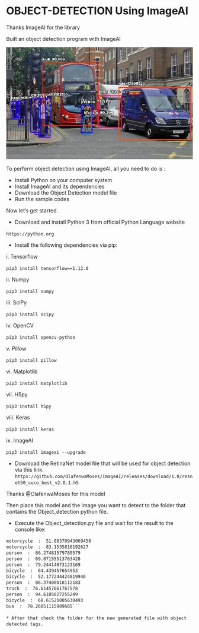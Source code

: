 # OBJECT-DETECTION Using ImageAI
Thanks ImageAI for the library

Built an object detection program with ImageAI

![picture alt](https://github.com/shubham769/OBJECT-DETECTION/blob/master/Image_AI.png)


To perform object detection using ImageAI, all you need to do is :
* Install Python on your computer system
* Install ImageAI and its dependencies
* Download the Object Detection model file
* Run the sample codes 

Now let’s get started.
* Download and install Python 3 from official Python Language website
 
 `https://python.org`

* Install the following dependencies via pip:

i. Tensorflow

`pip3 install tensorflow==1.12.0`

ii. Numpy

`pip3 install numpy`

iii. SciPy

`pip3 install scipy`

iv. OpenCV

`pip3 install opencv-python`

v. Pillow

`pip3 install pillow`

vi. Matplotlib

`pip3 install matplotlib`

vii. H5py

`pip3 install h5py`

viii. Keras

`pip3 install keras`

ix. ImageAI

`pip3 install imageai --upgrade`

* Download the RetinaNet model file that will be used for object detection via this link.
`https://github.com/OlafenwaMoses/ImageAI/releases/download/1.0/resnet50_coco_best_v2.0.1.h5`

Thanks @OlafenwaMoses for this model

 Then place this model and the image you want to detect to the folder that contains the Object_detection python file.
* Execute the Object_detection.py file and wait for the result to the console like:

```ckpack  :  69.54809427261353 
motorcycle  :  51.88370943069458 
motorcycle  :  83.1535816192627 
person  :  66.27481579780579 
person  :  69.07155513763428 
person  :  79.24414873123169 
bicycle  :  64.439457654953 
bicycle  :  52.177244424819946 
person  :  86.37408018112183 
truck  :  76.61457061767578 
person  :  94.6185827255249 
bicycle  :  68.61521005630493 
bus  :  78.26051115989685```

* After that check the folder for the new generated file with object detected tags.
